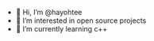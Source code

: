 - 👋 Hi, I’m @hayohtee
- 👀 I’m interested in open source projects
- 🌱 I’m currently learning c++
<!---
- 💞️ I’m looking to collaborate on ...
- 📫 How to reach me ...
--->
<!---
hayohtee/hayohtee is a ✨ special ✨ repository because its `README.md` (this file) appears on your GitHub profile.
You can click the Preview link to take a look at your changes.
--->
